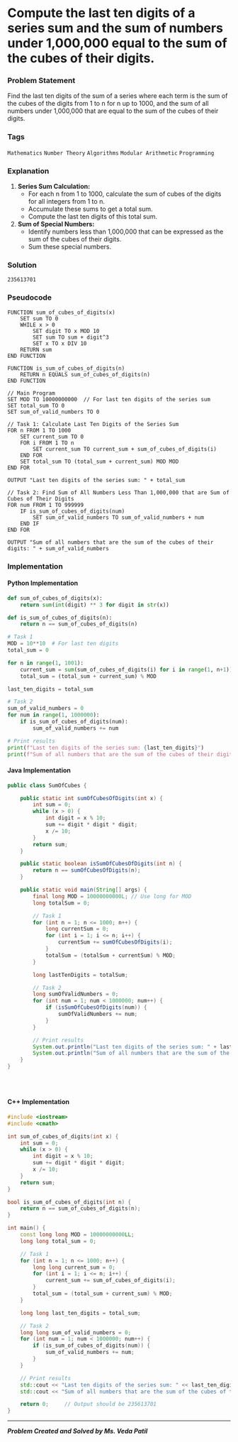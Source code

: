 # Compute the last ten digits of a series sum and the sum of numbers under 1,000,000 equal to the sum of the cubes of their digits.

### Problem Statement

Find the last ten digits of the sum of a series where each term is the sum of the cubes of the digits
from 1 to n for n up to 1000, and the sum of all numbers under 1,000,000 that are equal to the sum
of the cubes of their digits.


### Tags

```Mathematics```  ```Number Theory```  ```Algorithms```  ```Modular Arithmetic```   ```Programming``` 

### Explanation

1. **Series Sum Calculation:**
    - For each n from 1 to 1000, calculate the sum of cubes of the digits for all integers from 1 to
      n.
    - Accumulate these sums to get a total sum.
    - Compute the last ten digits of this total sum.
2. **Sum of Special Numbers:**
    - Identify numbers less than 1,000,000 that can be expressed as the sum of the cubes of their
      digits.
    - Sum these special numbers.
### Solution
```
235613701
```
### Pseudocode

```text
FUNCTION sum_of_cubes_of_digits(x)
    SET sum TO 0
    WHILE x > 0
        SET digit TO x MOD 10
        SET sum TO sum + digit^3
        SET x TO x DIV 10
    RETURN sum
END FUNCTION

FUNCTION is_sum_of_cubes_of_digits(n)
    RETURN n EQUALS sum_of_cubes_of_digits(n)
END FUNCTION

// Main Program
SET MOD TO 10000000000  // For last ten digits of the series sum
SET total_sum TO 0
SET sum_of_valid_numbers TO 0

// Task 1: Calculate Last Ten Digits of the Series Sum
FOR n FROM 1 TO 1000
    SET current_sum TO 0
    FOR i FROM 1 TO n
        SET current_sum TO current_sum + sum_of_cubes_of_digits(i)
    END FOR
    SET total_sum TO (total_sum + current_sum) MOD MOD
END FOR

OUTPUT "Last ten digits of the series sum: " + total_sum

// Task 2: Find Sum of All Numbers Less Than 1,000,000 that are Sum of Cubes of Their Digits
FOR num FROM 1 TO 999999
    IF is_sum_of_cubes_of_digits(num)
        SET sum_of_valid_numbers TO sum_of_valid_numbers + num
    END IF
END FOR

OUTPUT "Sum of all numbers that are the sum of the cubes of their digits: " + sum_of_valid_numbers

```

### Implementation

#### Python Implementation
```python
def sum_of_cubes_of_digits(x):
    return sum(int(digit) ** 3 for digit in str(x))

def is_sum_of_cubes_of_digits(n):
    return n == sum_of_cubes_of_digits(n)

# Task 1
MOD = 10**10  # For last ten digits
total_sum = 0

for n in range(1, 1001):
    current_sum = sum(sum_of_cubes_of_digits(i) for i in range(1, n+1))
    total_sum = (total_sum + current_sum) % MOD

last_ten_digits = total_sum

# Task 2
sum_of_valid_numbers = 0
for num in range(1, 1000000):
    if is_sum_of_cubes_of_digits(num):
        sum_of_valid_numbers += num

# Print results
print(f"Last ten digits of the series sum: {last_ten_digits}")
print(f"Sum of all numbers that are the sum of the cubes of their digits: {sum_of_valid_numbers}") # Output should be 235613701
```
#### Java Implementation
```java
public class SumOfCubes {

    public static int sumOfCubesOfDigits(int x) {
        int sum = 0;
        while (x > 0) {
            int digit = x % 10;
            sum += digit * digit * digit;
            x /= 10;
        }
        return sum;
    }

    public static boolean isSumOfCubesOfDigits(int n) {
        return n == sumOfCubesOfDigits(n);
    }

    public static void main(String[] args) {
        final long MOD = 10000000000L; // Use long for MOD
        long totalSum = 0;

        // Task 1
        for (int n = 1; n <= 1000; n++) {
            long currentSum = 0;
            for (int i = 1; i <= n; i++) {
                currentSum += sumOfCubesOfDigits(i);
            }
            totalSum = (totalSum + currentSum) % MOD;
        }

        long lastTenDigits = totalSum;

        // Task 2
        long sumOfValidNumbers = 0;
        for (int num = 1; num < 1000000; num++) {
            if (isSumOfCubesOfDigits(num)) {
                sumOfValidNumbers += num;
            }
        }

        // Print results
        System.out.println("Last ten digits of the series sum: " + lastTenDigits);
        System.out.println("Sum of all numbers that are the sum of the cubes of their digits: " + sumOfValidNumbers);    // Output should be 235613701
    }
}

 
    

```
#### C++ Implementation
```cpp
#include <iostream>
#include <cmath>

int sum_of_cubes_of_digits(int x) {
    int sum = 0;
    while (x > 0) {
        int digit = x % 10;
        sum += digit * digit * digit;
        x /= 10;
    }
    return sum;
}

bool is_sum_of_cubes_of_digits(int n) {
    return n == sum_of_cubes_of_digits(n);
}

int main() {
    const long long MOD = 10000000000LL;
    long long total_sum = 0;

    // Task 1
    for (int n = 1; n <= 1000; n++) {
        long long current_sum = 0;
        for (int i = 1; i <= n; i++) {
            current_sum += sum_of_cubes_of_digits(i);
        }
        total_sum = (total_sum + current_sum) % MOD;
    }

    long long last_ten_digits = total_sum;

    // Task 2
    long long sum_of_valid_numbers = 0;
    for (int num = 1; num < 1000000; num++) {
        if (is_sum_of_cubes_of_digits(num)) {
            sum_of_valid_numbers += num;
        }
    }

    // Print results
    std::cout << "Last ten digits of the series sum: " << last_ten_digits << std::endl;
    std::cout << "Sum of all numbers that are the sum of the cubes of their digits: " << sum_of_valid_numbers << std::endl;

    return 0;     // Output should be 235613701
}

```
***
***Problem Created and Solved by Ms. Veda Patil***
